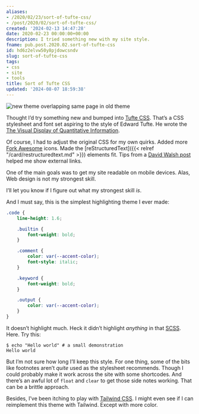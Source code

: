 ```yaml
---
aliases:
- /2020/02/23/sort-of-tufte-css/
- /post/2020/02/sort-of-tufte-css/
created: '2024-02-13 14:47:28'
date: 2020-02-23 00:00:00+00:00
description: I tried something new with my site style.
fname: pub.post.2020.02.sort-of-tufte-css
id: hd6z2elvw50y8pjdowcsndv
slug: sort-of-tufte-css
tags:
- css
- site
- tools
title: Sort of Tufte CSS
updated: '2024-08-07 18:59:38'
---
```


![new theme overlapping same page in old theme](assets/img/2020/cover-2020-02-23.png)

Thought I’d try something new and bumped into [Tufte CSS](https://edwardtufte.github.io/tufte-css/). That’s a CSS stylesheet and font set aspiring to the style of Edward Tufte. He wrote the [The Visual Display of Quantitative Information](https://www.edwardtufte.com/tufte/books_vdqi).

Of course, I had to adjust the original CSS for my own quirks. Added more [Fork Awesome](https://forkaweso.me/) icons. Made the [reStructuredText]({{< relref "/card/restructuredtext.md" >}}) elements fit. Tips from a [David Walsh post](https://davidwalsh.name/external-links-css) helped me show external links.

One of the main goals was to get my site readable on mobile devices. Alas, Web design is not my strongest skill.

I’ll let you know if I figure out what my strongest skill *is*.

And I must say, this is the simplest highlighting theme I ever made:

``` scss
.code {
    line-height: 1.6;

    .builtin {
        font-weight: bold;
    }

    .comment {
        color: var(--accent-color);
        font-style: italic;
    }

    .keyword {
        font-weight: bold;
    }

    .output {
        color: var(--accent-color);
    }
}
```

It doesn’t highlight much. Heck it didn’t highlight *anything* in that [SCSS](https://sass-lang.com/). Here. Try this:

``` console
$ echo "Hello world" # a small demonstration
Hello world
```

But I’m not sure how long I’ll keep this style. For one thing, some of the bits like footnotes aren’t *quite* used as the stylesheet recommends. Though I could probably make it work across the site with some shortcodes. And there’s an awful lot of `float` and `clear` to get those side notes working. That can be a brittle approach.

Besides, I’ve been itching to play with [Tailwind CSS](https://tailwindcss.com/). I might even see if I can reimplement this theme with Tailwind. Except with more color.